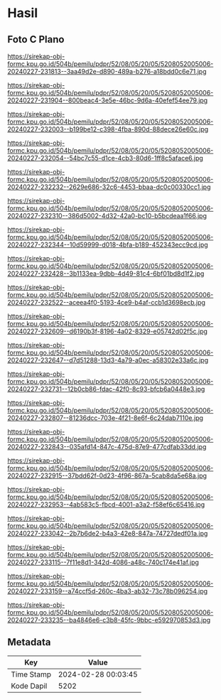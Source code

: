 # Hasil

## Foto C Plano

https://sirekap-obj-formc.kpu.go.id/504b/pemilu/pdpr/52/08/05/20/05/5208052005006-20240227-231813--3aa49d2e-d890-489a-b276-a18bdd0c6e71.jpg

https://sirekap-obj-formc.kpu.go.id/504b/pemilu/pdpr/52/08/05/20/05/5208052005006-20240227-231904--800beac4-3e5e-46bc-9d6a-40efef54ee79.jpg

https://sirekap-obj-formc.kpu.go.id/504b/pemilu/pdpr/52/08/05/20/05/5208052005006-20240227-232003--b199be12-c398-4fba-890d-88dece26e60c.jpg

https://sirekap-obj-formc.kpu.go.id/504b/pemilu/pdpr/52/08/05/20/05/5208052005006-20240227-232054--54bc7c55-d1ce-4cb3-80d6-1ff8c5aface6.jpg

https://sirekap-obj-formc.kpu.go.id/504b/pemilu/pdpr/52/08/05/20/05/5208052005006-20240227-232232--2629e686-32c6-4453-bbaa-dc0c00330cc1.jpg

https://sirekap-obj-formc.kpu.go.id/504b/pemilu/pdpr/52/08/05/20/05/5208052005006-20240227-232310--386d5002-4d32-42a0-bc10-b5bcdeaa1f66.jpg

https://sirekap-obj-formc.kpu.go.id/504b/pemilu/pdpr/52/08/05/20/05/5208052005006-20240227-232344--10d59999-d018-4bfa-b189-452343ecc9cd.jpg

https://sirekap-obj-formc.kpu.go.id/504b/pemilu/pdpr/52/08/05/20/05/5208052005006-20240227-232428--3b1133ea-9dbb-4d49-81c4-6bf01bd8d1f2.jpg

https://sirekap-obj-formc.kpu.go.id/504b/pemilu/pdpr/52/08/05/20/05/5208052005006-20240227-232522--aceea4f0-5193-4ce9-b4af-ccb1d3698ecb.jpg

https://sirekap-obj-formc.kpu.go.id/504b/pemilu/pdpr/52/08/05/20/05/5208052005006-20240227-232609--d6190b3f-8196-4a02-8329-e05742d02f5c.jpg

https://sirekap-obj-formc.kpu.go.id/504b/pemilu/pdpr/52/08/05/20/05/5208052005006-20240227-232647--d7d51288-13d3-4a79-a0ec-a58302e33a6c.jpg

https://sirekap-obj-formc.kpu.go.id/504b/pemilu/pdpr/52/08/05/20/05/5208052005006-20240227-232731--12b0cb86-fdac-42f0-8c93-bfcb6a0448e3.jpg

https://sirekap-obj-formc.kpu.go.id/504b/pemilu/pdpr/52/08/05/20/05/5208052005006-20240227-232807--81236dcc-703e-4f21-8e6f-6c24dab7110e.jpg

https://sirekap-obj-formc.kpu.go.id/504b/pemilu/pdpr/52/08/05/20/05/5208052005006-20240227-232843--035afd14-847c-475d-87e9-477cdfab33dd.jpg

https://sirekap-obj-formc.kpu.go.id/504b/pemilu/pdpr/52/08/05/20/05/5208052005006-20240227-232915--37bdd62f-0d23-4f96-867a-5cab8da5e68a.jpg

https://sirekap-obj-formc.kpu.go.id/504b/pemilu/pdpr/52/08/05/20/05/5208052005006-20240227-232953--4ab583c5-fbcd-4001-a3a2-f58ef6c65416.jpg

https://sirekap-obj-formc.kpu.go.id/504b/pemilu/pdpr/52/08/05/20/05/5208052005006-20240227-233042--2b7b6de2-b4a3-42e8-847a-74727dedf01a.jpg

https://sirekap-obj-formc.kpu.go.id/504b/pemilu/pdpr/52/08/05/20/05/5208052005006-20240227-233115--7f11e8d1-342d-4086-a48c-740c174e41af.jpg

https://sirekap-obj-formc.kpu.go.id/504b/pemilu/pdpr/52/08/05/20/05/5208052005006-20240227-233159--a74ccf5d-260c-4ba3-ab32-73c78b096254.jpg

https://sirekap-obj-formc.kpu.go.id/504b/pemilu/pdpr/52/08/05/20/05/5208052005006-20240227-233235--ba4846e6-c3b8-45fc-9bbc-e592970853d3.jpg


## Metadata

| Key        | Value               |
| ---------- | ------------------- |
| Time Stamp | 2024-02-28 00:03:45 |
| Kode Dapil | 5202                |




